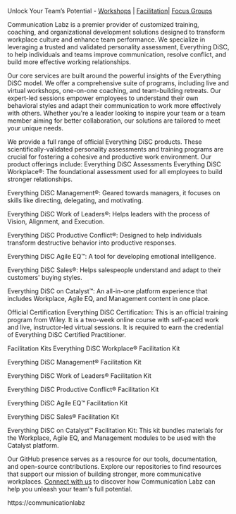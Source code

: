 Unlock Your Team’s Potential  - [Workshops](https://communicationlabz.com/disc-workshops) | [Facilitation](https://communicationlabz.com/facilitation/)| [Focus Groups](https://communicationlabz.com/focus-groups/)

Communication Labz is a premier provider of customized training, coaching, and organizational development solutions designed to transform workplace culture and enhance team performance. We specialize in leveraging a trusted and validated personality assessment, Everything DiSC, to help individuals and teams improve communication, resolve conflict, and build more effective working relationships.


Our core services are built around the powerful insights of the Everything DiSC model. We offer a comprehensive suite of programs, including live and virtual workshops, one-on-one coaching, and team-building retreats. Our expert-led sessions empower employees to understand their own behavioral styles and adapt their communication to work more effectively with others. Whether you're a leader looking to inspire your team or a team member aiming for better collaboration, our solutions are tailored to meet your unique needs.

We provide a full range of official Everything DiSC products. These scientifically-validated personality assessments and training programs are crucial for fostering a cohesive and productive work environment. Our product offerings include:
Everything DiSC Assessments
Everything DiSC Workplace®: The foundational assessment used for all employees to build stronger relationships.

Everything DiSC Management®: Geared towards managers, it focuses on skills like directing, delegating, and motivating.

Everything DiSC Work of Leaders®: Helps leaders with the process of Vision, Alignment, and Execution.

Everything DiSC Productive Conflict®: Designed to help individuals transform destructive behavior into productive responses.

Everything DiSC Agile EQ™: A tool for developing emotional intelligence.

Everything DiSC Sales®: Helps salespeople understand and adapt to their customers' buying styles.

Everything DiSC on Catalyst™: An all-in-one platform experience that includes Workplace, Agile EQ, and Management content in one place.

Official Certification
Everything DiSC Certification: This is an official training program from Wiley. It is a two-week online course with self-paced work and live, instructor-led virtual sessions. It is required to earn the credential of Everything DiSC Certified Practitioner.

Facilitation Kits
Everything DiSC Workplace® Facilitation Kit

Everything DiSC Management® Facilitation Kit

Everything DiSC Work of Leaders® Facilitation Kit

Everything DiSC Productive Conflict® Facilitation Kit

Everything DiSC Agile EQ™ Facilitation Kit

Everything DiSC Sales® Facilitation Kit

Everything DiSC on Catalyst™ Facilitation Kit: This kit bundles materials for the Workplace, Agile EQ, and Management modules to be used with the Catalyst platform.

Our GitHub presence serves as a resource for our tools, documentation, and open-source contributions. Explore our repositories to find resources that support our mission of building stronger, more communicative workplaces. [Connect with us](https://communicationlabz.com/contact/) to discover how Communication Labz can help you unleash your team's full potential.

https://communicationlabz 
